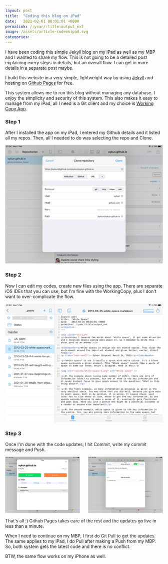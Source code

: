 ```yaml
---
layout: post
title:  "Coding this blog on iPad"
date:   2021-02-01 00:01:01 +0000
permalink: /:year/:title:output_ext
image: /assets/article-codeonipad.svg
categories: 
---
```


<div class="max-width">
	<p>I have been coding this simple Jekyll blog on my iPad as well as my MBP and I wanted to share my flow. This is not going to be a detailed post explaining every steps in details, but an overall flow. I can get in more details in a separate post maybe.</p>
	<p>I build this website in a very simple, lightweight way by using <a href="https://jekyllrb.com" title="Jekyll">Jekyll</a> and hosting on <a href="https://pages.github.com" title="Github Pages">Github Pages</a> for free.</p>
	<p>This system allows me to run this blog without managing any database. I enjoy the simplicity and security of this system. This also makes it easy to manage from my iPad, all I need is a Git client and my choice is <a href="https://workingcopyapp.com" target="_blank">Working Copy App</a>.</p>
	<h3 class="mt5 mb0">Step 1</h3>
	<p>After I installed the app on my iPad, I entered my Github details and it listed all my repos. Then, all I needed to do was selecting the repo and Clone.</p>
	<div class="img-grey-bg"><img src="/assets/coding-on-ipad-1.jpg" alt="Working copy app on iPad" class="center" /></div>
	<h3 class="mt5 mb0">Step 2</h3>
	<p>Now I can edit my codes, create new files using the app. There are separate iOS IDEs that you can use, but I'm fine with the WorkingCopy, plus I don't want to over-complicate the flow.</p>
	<div class="img-grey-bg"><img src="/assets/coding-on-ipad-2.jpg" alt="Working copy app on iPad" class="center" /></div>
	<h3 class="mt5 mb0">Step 3</h3>
	<p>Once I'm done with the code updates, I hit Commit, write my commit message and Push.</p>
	<img src="/assets/coding-on-ipad-5.jpg" alt="Working copy app on iPad" class="center mb3" />
	<p class="mt3">That's all :) Github Pages takes care of the rest and the updates go live in less than a minute.</p>
	<p>When I need to continue on my MBP, I first do Git Pull to get the updates. The same applies to my iPad, I do Pull after making a Push from my MBP. So, both system gets the latest code and there is no conflict.</p>
	<p>BTW, the same flow works on my iPhone as well.</p> 
</div>